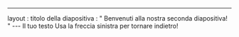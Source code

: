 ---
 layout : titolo della diapositiva
 : " Benvenuti alla nostra seconda diapositiva! " 
--- Il tuo testo Usa la freccia sinistra per tornare indietro!
